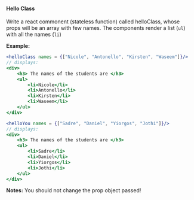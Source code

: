 #### Hello Class

Write a react commonent (stateless function) called helloClass, whose props will be an array with few names. The components render a list (```ul```) with all the names (```li```)

**Example:**

```jsx
<helloClass names = {["Nicole", "Antonello", "Kirsten", "Waseem"]}/>
// displays:
<div>
    <h3> The names of the students are </h3>
    <ul>
        <li>Nicole</li>
        <li>Antonello</li>
        <li>Kirsten</li>
        <li>Waseem</li>
    </ul>
</div>

<helloYou names = {["Sadre", "Daniel", "Yiorgos", "Jothi"]}/>
// displays:
<div>
    <h3> The names of the students are </h3>
    <ul>
        <li>Sadre</li>
        <li>Daniel</li>
        <li>Yiorgos</li>
        <li>Jothi</li>
    </ul>
</div>
```

**Notes:** You should not change the prop object passed!

